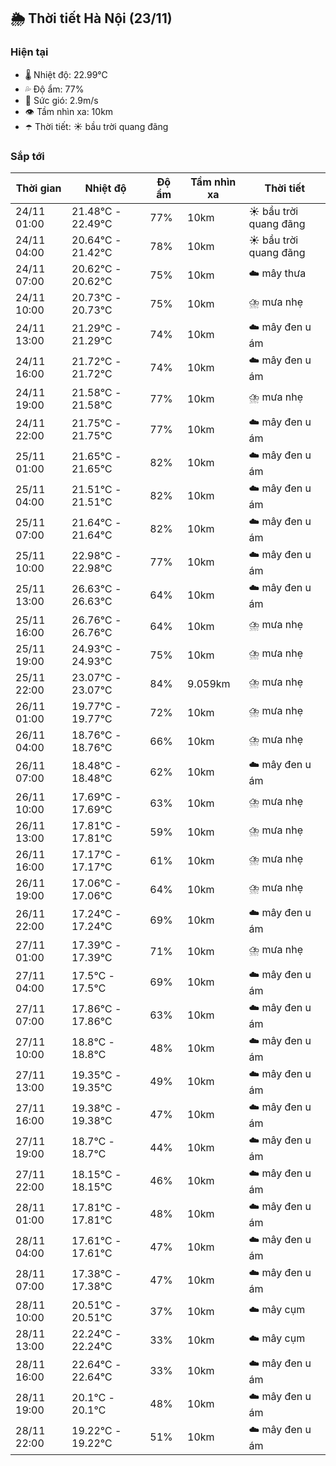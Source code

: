 ## 🌦️ Thời tiết Hà Nội (23/11)

### Hiện tại

- 🌡️ Nhiệt độ: 22.99℃
- 💦 Độ ẩm: 77%
- 💨 Sức gió: 2.9m/s
- 👁️ Tầm nhìn xa: 10km
- ☂️ Thời tiết: ☀️ bầu trời quang đãng

### Sắp tới

| Thời gian | Nhiệt độ | Độ ẩm | Tầm nhìn xa | Thời tiết |
| --- | --- | --- | --- | --- |
| 24/11 01:00 | 21.48℃ - 22.49℃ | 77% | 10km | ☀️ bầu trời quang đãng |
| 24/11 04:00 | 20.64℃ - 21.42℃ | 78% | 10km | ☀️ bầu trời quang đãng |
| 24/11 07:00 | 20.62℃ - 20.62℃ | 75% | 10km | ☁️ mây thưa |
| 24/11 10:00 | 20.73℃ - 20.73℃ | 75% | 10km | ⛈️ mưa nhẹ |
| 24/11 13:00 | 21.29℃ - 21.29℃ | 74% | 10km | ☁️ mây đen u ám |
| 24/11 16:00 | 21.72℃ - 21.72℃ | 74% | 10km | ☁️ mây đen u ám |
| 24/11 19:00 | 21.58℃ - 21.58℃ | 77% | 10km | ⛈️ mưa nhẹ |
| 24/11 22:00 | 21.75℃ - 21.75℃ | 77% | 10km | ☁️ mây đen u ám |
| 25/11 01:00 | 21.65℃ - 21.65℃ | 82% | 10km | ☁️ mây đen u ám |
| 25/11 04:00 | 21.51℃ - 21.51℃ | 82% | 10km | ☁️ mây đen u ám |
| 25/11 07:00 | 21.64℃ - 21.64℃ | 82% | 10km | ☁️ mây đen u ám |
| 25/11 10:00 | 22.98℃ - 22.98℃ | 77% | 10km | ☁️ mây đen u ám |
| 25/11 13:00 | 26.63℃ - 26.63℃ | 64% | 10km | ☁️ mây đen u ám |
| 25/11 16:00 | 26.76℃ - 26.76℃ | 64% | 10km | ⛈️ mưa nhẹ |
| 25/11 19:00 | 24.93℃ - 24.93℃ | 75% | 10km | ⛈️ mưa nhẹ |
| 25/11 22:00 | 23.07℃ - 23.07℃ | 84% | 9.059km | ⛈️ mưa nhẹ |
| 26/11 01:00 | 19.77℃ - 19.77℃ | 72% | 10km | ⛈️ mưa nhẹ |
| 26/11 04:00 | 18.76℃ - 18.76℃ | 66% | 10km | ⛈️ mưa nhẹ |
| 26/11 07:00 | 18.48℃ - 18.48℃ | 62% | 10km | ☁️ mây đen u ám |
| 26/11 10:00 | 17.69℃ - 17.69℃ | 63% | 10km | ⛈️ mưa nhẹ |
| 26/11 13:00 | 17.81℃ - 17.81℃ | 59% | 10km | ⛈️ mưa nhẹ |
| 26/11 16:00 | 17.17℃ - 17.17℃ | 61% | 10km | ⛈️ mưa nhẹ |
| 26/11 19:00 | 17.06℃ - 17.06℃ | 64% | 10km | ⛈️ mưa nhẹ |
| 26/11 22:00 | 17.24℃ - 17.24℃ | 69% | 10km | ☁️ mây đen u ám |
| 27/11 01:00 | 17.39℃ - 17.39℃ | 71% | 10km | ⛈️ mưa nhẹ |
| 27/11 04:00 | 17.5℃ - 17.5℃ | 69% | 10km | ☁️ mây đen u ám |
| 27/11 07:00 | 17.86℃ - 17.86℃ | 63% | 10km | ☁️ mây đen u ám |
| 27/11 10:00 | 18.8℃ - 18.8℃ | 48% | 10km | ☁️ mây đen u ám |
| 27/11 13:00 | 19.35℃ - 19.35℃ | 49% | 10km | ☁️ mây đen u ám |
| 27/11 16:00 | 19.38℃ - 19.38℃ | 47% | 10km | ☁️ mây đen u ám |
| 27/11 19:00 | 18.7℃ - 18.7℃ | 44% | 10km | ☁️ mây đen u ám |
| 27/11 22:00 | 18.15℃ - 18.15℃ | 46% | 10km | ☁️ mây đen u ám |
| 28/11 01:00 | 17.81℃ - 17.81℃ | 48% | 10km | ☁️ mây đen u ám |
| 28/11 04:00 | 17.61℃ - 17.61℃ | 47% | 10km | ☁️ mây đen u ám |
| 28/11 07:00 | 17.38℃ - 17.38℃ | 47% | 10km | ☁️ mây đen u ám |
| 28/11 10:00 | 20.51℃ - 20.51℃ | 37% | 10km | ☁️ mây cụm |
| 28/11 13:00 | 22.24℃ - 22.24℃ | 33% | 10km | ☁️ mây cụm |
| 28/11 16:00 | 22.64℃ - 22.64℃ | 33% | 10km | ☁️ mây đen u ám |
| 28/11 19:00 | 20.1℃ - 20.1℃ | 48% | 10km | ☁️ mây đen u ám |
| 28/11 22:00 | 19.22℃ - 19.22℃ | 51% | 10km | ☁️ mây đen u ám |
